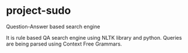 # project-sudo
Question-Answer based search engine

It is rule based QA search engine using NLTK library and python. Queries are being parsed using Context Free Grammars. 
